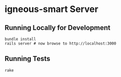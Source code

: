 # igneous-smart Server

## Running Locally for Development

    bundle install
    rails server # now browse to http://localhost:3000

## Running Tests

    rake

